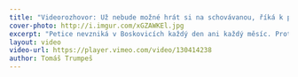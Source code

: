 ```yaml
---
title: "Videorozhovor: Už nebude možné hrát si na schovávanou, říká k petici o lezecké stěně Tomáš Znamenáček"
cover-photo: http://i.imgur.com/xGZAWKEl.jpg
excerpt: "Petice nevzniká v Boskovicích každý den ani každý měsíc. Proto ani tu na podporu lezecké stěny na letním kině jsme nemohli ignorovat, přestože se v ní významně angažuje člen nejužšího týmu Ohlasů Tomáš Znamenáček. Pro bližší pohled na toto téma jsme nakonec zvolili formu videorozhovoru a Tomášovi zkrátka kladli otázky jako komukoliv jinému. Rozhovor jsme natočili přímo na střeše letního kina."
layout: video
video-url: https://player.vimeo.com/video/130414238
author: Tomáš Trumpeš
---
```



